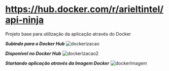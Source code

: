 # https://hub.docker.com/r/arieltintel/api-ninja
Projeto base para utilização da aplicação através do Docker

***Subindo para o Docker Hub***
![dockerizacao](https://user-images.githubusercontent.com/83794216/206872263-007ce65f-f345-41d7-840c-abe2e5d44ddf.png)



***Disponivel no Docker Hub***
![dockerizacao2](https://user-images.githubusercontent.com/83794216/206872247-e5277f63-a6dc-4aa5-96de-db4084a03f09.png)






***Startando aplicação através da Imagem Docker***
![dockerImagem](https://user-images.githubusercontent.com/83794216/206872304-49f1d4d8-2de2-40f7-bf21-e106755647b0.png)
